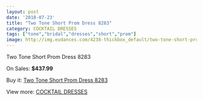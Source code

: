 ```yaml
---
layout: post
date: '2018-07-23'
title: "Two Tone Short Prom Dress 8283"
category: COCKTAIL DRESSES
tags: ["tone","bridal","dresses","short","prom"]
image: http://img.eudances.com/4238-thickbox_default/two-tone-short-prom-dress-8283.jpg
---
```

Two Tone Short Prom Dress 8283

On Sales: **$437.99**
<a href="https://www.eudances.com/en/cocktail-dresses/1411-two-tone-short-prom-dress-8283.html"><amp-img layout="responsive" width="600" height="600" src="//img.eudances.com/4238-thickbox_default/two-tone-short-prom-dress-8283.jpg" alt="Two Tone Short Prom Dress 8283 0" /></a>
<a href="https://www.eudances.com/en/cocktail-dresses/1411-two-tone-short-prom-dress-8283.html"><amp-img layout="responsive" width="600" height="600" src="//img.eudances.com/4243-thickbox_default/two-tone-short-prom-dress-8283.jpg" alt="Two Tone Short Prom Dress 8283 1" /></a>
<a href="https://www.eudances.com/en/cocktail-dresses/1411-two-tone-short-prom-dress-8283.html"><amp-img layout="responsive" width="600" height="600" src="//img.eudances.com/4242-thickbox_default/two-tone-short-prom-dress-8283.jpg" alt="Two Tone Short Prom Dress 8283 2" /></a>
<a href="https://www.eudances.com/en/cocktail-dresses/1411-two-tone-short-prom-dress-8283.html"><amp-img layout="responsive" width="600" height="600" src="//img.eudances.com/4241-thickbox_default/two-tone-short-prom-dress-8283.jpg" alt="Two Tone Short Prom Dress 8283 3" /></a>
<a href="https://www.eudances.com/en/cocktail-dresses/1411-two-tone-short-prom-dress-8283.html"><amp-img layout="responsive" width="600" height="600" src="//img.eudances.com/4240-thickbox_default/two-tone-short-prom-dress-8283.jpg" alt="Two Tone Short Prom Dress 8283 4" /></a>
<a href="https://www.eudances.com/en/cocktail-dresses/1411-two-tone-short-prom-dress-8283.html"><amp-img layout="responsive" width="600" height="600" src="//img.eudances.com/4239-thickbox_default/two-tone-short-prom-dress-8283.jpg" alt="Two Tone Short Prom Dress 8283 5" /></a>

Buy it: [Two Tone Short Prom Dress 8283](https://www.eudances.com/en/cocktail-dresses/1411-two-tone-short-prom-dress-8283.html "Two Tone Short Prom Dress 8283")

View more: [COCKTAIL DRESSES](https://www.eudances.com/en/14-cocktail-dresses "COCKTAIL DRESSES")